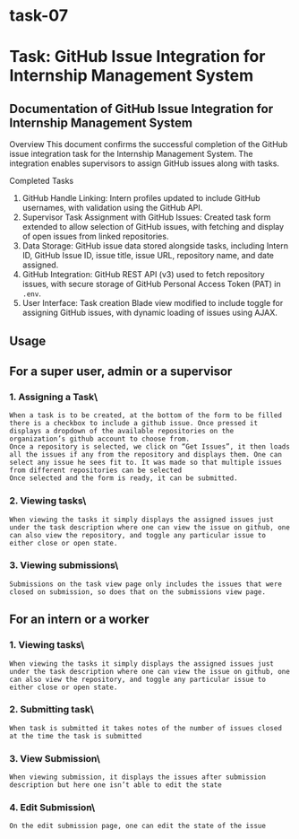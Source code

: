 # task-07
# Task: GitHub Issue Integration for Internship Management System
## Documentation of GitHub Issue Integration for Internship Management System

Overview
This document confirms the successful completion of the GitHub issue integration task for the Internship Management System. The integration enables supervisors to assign GitHub issues along with tasks.

Completed Tasks
1. GitHub Handle Linking: Intern profiles updated to include GitHub usernames, with validation using the GitHub API.
2. Supervisor Task Assignment with GitHub Issues: Created task form extended to allow selection of GitHub issues, with fetching and display of open issues from linked repositories.
3. Data Storage: GitHub issue data stored alongside tasks, including Intern ID, GitHub Issue ID, issue title, issue URL, repository name, and date assigned.
4. GitHub Integration: GitHub REST API (v3) used to fetch repository issues, with secure storage of GitHub Personal Access Token (PAT) in `.env`.
5. User Interface: Task creation Blade view modified to include toggle for assigning GitHub issues, with dynamic loading of issues using AJAX.

## Usage
## For a super user, admin or a supervisor
### 1. Assigning a Task\
    When a task is to be created, at the bottom of the form to be filled there is a checkbox to include a github issue. Once pressed it displays a dropdown of the available repositories on the organization’s github account to choose from.
    Once a repository is selected, we click on “Get Issues”, it then loads all the issues if any from the repository and displays them. One can select any issue he sees fit to. It was made so that multiple issues from different repositories can be selected
    Once selected and the form is ready, it can be submitted.
### 2. Viewing tasks\
    When viewing the tasks it simply displays the assigned issues just under the task description where one can view the issue on github, one can also view the repository, and toggle any particular issue to either close or open state.
### 3. Viewing submissions\
    Submissions on the task view page only includes the issues that were closed on submission, so does that on the submissions view page.
## For an intern or a worker
### 1. Viewing tasks\
    When viewing the tasks it simply displays the assigned issues just under the task description where one can view the issue on github, one can also view the repository, and toggle any particular issue to either close or open state.
### 2. Submitting task\
    When task is submitted it takes notes of the number of issues closed at the time the task is submitted
### 3. View Submission\
    When viewing submission, it displays the issues after submission description but here one isn’t able to edit the state
### 4. Edit Submission\
    On the edit submission page, one can edit the state of the issue
